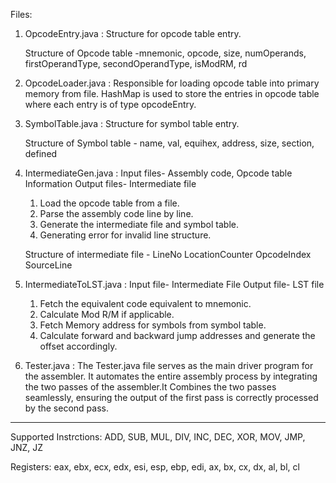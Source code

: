 Files:

1. OpcodeEntry.java : Structure for opcode table entry.

	Structure of Opcode table -mnemonic, opcode, size, numOperands, firstOperandType, secondOperandType, isModRM, rd

2. OpcodeLoader.java : Responsible for loading opcode table into primary memory from file.
	HashMap is used to store the entries in opcode table where each entry is of type opcodeEntry.

3. SymbolTable.java : Structure for symbol table entry.

	Structure of Symbol table - name, val, equihex, address, size, section, defined

4. IntermediateGen.java :  Input files- Assembly code, Opcode table Information
							Output files- Intermediate file
	1. Load the opcode table from a file.
	2. Parse the assembly code line by line.
	3. Generate the intermediate file and symbol table.
	4. Generating error for invalid line structure.  

	Structure of intermediate file - LineNo LocationCounter OpcodeIndex SourceLine

5. IntermediateToLST.java : 	Input file- Intermediate File
								Output file- LST file
			
	1. Fetch the equivalent code equivalent to mnemonic.
	2. Calculate Mod R/M if applicable.
	3. Fetch Memory address for symbols from symbol table.  
	4. Calculate forward and backward jump addresses and generate the offset accordingly.

6. Tester.java : The Tester.java file serves as the main driver program for the assembler. It automates the entire assembly process by integrating the two passes of the 							assembler.It Combines the two passes seamlessly, ensuring the output of the first pass is correctly processed by the second pass.	

-------------------------------------------------------------------------------------------------------------------------------------------------------------------------	

Supported Instrctions:
ADD, SUB, MUL, DIV, INC, DEC, XOR, MOV, JMP, JNZ, JZ
  				
Registers:
eax, ebx, ecx, edx, esi, esp, ebp, edi, ax, bx, cx, dx, al, bl, cl


